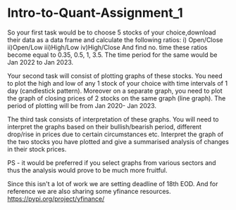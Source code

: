 # Intro-to-Quant-Assignment_1

So your first task would be to choose 5 stocks of your choice,download their data as a data frame and calculate the following ratios:
i) Open/Close
ii)Open/Low
iii)High/Low
iv)High/Close
And find no. time these ratios become equal to 0.35, 0.5, 1, 3.5. 
The time period for the same would be Jan 2022 to Jan 2023.

Your second task will consist of plotting graphs of these stocks. You need to plot the high and low of any 1 stock of your choice with time intervals of 1 day (candlestick pattern). Moreover on a separate graph, you need to plot the graph of closing prices of 2 stocks on the same graph (line graph). The period of plotting will be from Jan 2020- Jan 2023.

The third task consists of interpretation of these graphs. You will need to interpret the graphs based on their bullish/bearish period, different drop/rise in prices due to certain circumstances etc. Interpret the graph of the two stocks you have plotted and give a summarised analysis of changes in their stock prices.

PS - it would be preferred if you select graphs from various sectors and thus the analysis would prove to be much more fruitful.

Since this isn't a lot of work we are setting deadline of 18th EOD. And for reference we are also sharing some yfinance resources.
https://pypi.org/project/yfinance/
